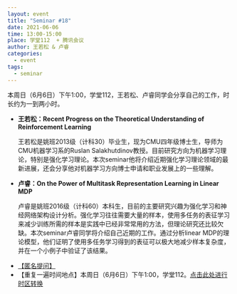 ```yaml
---
layout: event
title: "Seminar #18"
date: 2021-06-06
time: 13:00-15:00
place: 学堂112  + 腾讯会议
author: 王若松 & 卢睿
categories:
  - event
tags:
  - seminar
---
```


本周日（6月6日）下午1:00，学堂112，王若松、卢睿同学会分享自己的工作，时长约为一到两小时。

* **王若松：Recent Progress on the Theoretical Understanding of Reinforcement Learning**
  
  王若松是姚班2013级（计科30）毕业生，现为CMU四年级博士生，导师为CMU机器学习系的Ruslan Salakhutdinov教授。目前研究方向为机器学习理论，特别是强化学习理论。本次seminar他将介绍近期强化学习理论领域的最新进展，还会分享他对机器学习方向博士申请和职业发展上的一些理解。
* **卢睿：On the Power of Multitask Representation Learning in Linear MDP**
  
  卢睿是姚班2016级（计科60）本科生，目前的主要研究兴趣为强化学习和神经网络架构设计分析。强化学习往往需要大量的样本，使用多任务的表征学习来减少训练所需的样本是实践中已经非常常用的方法，但理论研究还比较欠缺。本次seminar卢睿同学将介绍自己近期的工作。通过分析linear MDP的理论模型，他们证明了使用多任务学习得到的表征可以极大地减少样本复杂度，并在一个小例子中验证了该结果。

<!--more-->

* <a href="https://www.tapechat.net/u/X7Q2CV/V2QRQF5M">【匿名提问】</a>
* 【重复一遍时间地点】本周日（6月6日）下午1:00，学堂112。<a href="https://www.timeanddate.com/worldclock/fixedtime.html?iso=20210606T13&p1=33&ah=2">点击此处进行时区转换</a>
